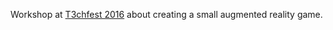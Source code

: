 Workshop at [T3chfest 2016](https://t3chfest.uc3m.es/2016/programa/creando-juego-realidad-aumentada/) about creating a small augmented reality game.
